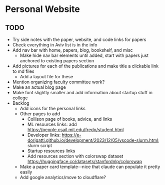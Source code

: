 # Personal Website

## TODO
- Try side notes with the paper, website, and code links for papers
- Check everything in Aviv list is in the info
- Add nav bar with home, papers, blog, bookshelf, and misc
  - Make hide nav bar elements until added, start with papers just anchored to existing papers section
- Add pictures for each of the publications and make title a clickable link to md files
  - Add a layout file for these
- Mention organizing faculty committee work?
- Make an actual blog page
- Make font slightly smaller and add information about startup stuff in college
- Backlog
  - Add icons for the personal links
  - Other pages to add
    - Collison page of books, advice, and links
    - ML resources links: add https://people.csail.mit.edu/fredo/student.html
    - Developer links: https://e-dorigatti.github.io/development/2023/12/05/vscode-slurm.html; slurm script
    - Startup resources links
    - Add resources section with colorswap dataset https://huggingface.co/datasets/stanfordnlp/colorswap
  - Make a paper card template--nice that claude can populate it pretty easily
  - Add google analytics/move to cloudflare?

